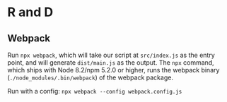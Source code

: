 # R and D

## Webpack

Run `npx webpack`, which will take our script at `src/index.js` as the entry point, and will generate `dist/main.js` as the output. The `npx` command, which ships with Node 8.2/npm 5.2.0 or higher, runs the webpack binary (`./node_modules/.bin/webpack`) of the webpack package.

Run with a config: `npx webpack --config webpack.config.js`
